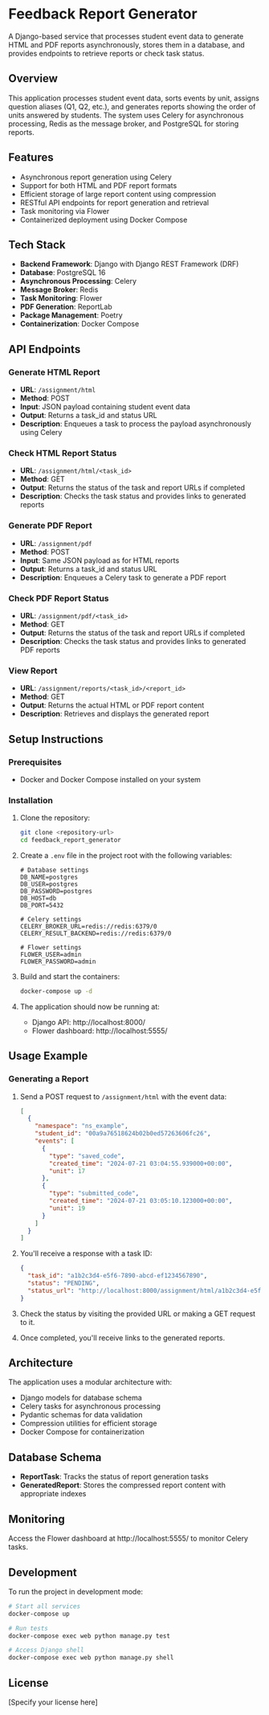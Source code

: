 # Feedback Report Generator

A Django-based service that processes student event data to generate HTML and PDF reports asynchronously, stores them in a database, and provides endpoints to retrieve reports or check task status.

## Overview

This application processes student event data, sorts events by unit, assigns question aliases (Q1, Q2, etc.), and generates reports showing the order of units answered by students. The system uses Celery for asynchronous processing, Redis as the message broker, and PostgreSQL for storing reports.

## Features

- Asynchronous report generation using Celery
- Support for both HTML and PDF report formats
- Efficient storage of large report content using compression
- RESTful API endpoints for report generation and retrieval
- Task monitoring via Flower
- Containerized deployment using Docker Compose

## Tech Stack

- **Backend Framework**: Django with Django REST Framework (DRF)
- **Database**: PostgreSQL 16
- **Asynchronous Processing**: Celery
- **Message Broker**: Redis
- **Task Monitoring**: Flower
- **PDF Generation**: ReportLab
- **Package Management**: Poetry
- **Containerization**: Docker Compose

## API Endpoints

### Generate HTML Report
- **URL**: `/assignment/html`
- **Method**: POST
- **Input**: JSON payload containing student event data
- **Output**: Returns a task_id and status URL
- **Description**: Enqueues a task to process the payload asynchronously using Celery

### Check HTML Report Status
- **URL**: `/assignment/html/<task_id>`
- **Method**: GET
- **Output**: Returns the status of the task and report URLs if completed
- **Description**: Checks the task status and provides links to generated reports

### Generate PDF Report
- **URL**: `/assignment/pdf`
- **Method**: POST
- **Input**: Same JSON payload as for HTML reports
- **Output**: Returns a task_id and status URL
- **Description**: Enqueues a Celery task to generate a PDF report

### Check PDF Report Status
- **URL**: `/assignment/pdf/<task_id>`
- **Method**: GET
- **Output**: Returns the status of the task and report URLs if completed
- **Description**: Checks the task status and provides links to generated PDF reports

### View Report
- **URL**: `/assignment/reports/<task_id>/<report_id>`
- **Method**: GET
- **Output**: Returns the actual HTML or PDF report content
- **Description**: Retrieves and displays the generated report

## Setup Instructions

### Prerequisites
- Docker and Docker Compose installed on your system

### Installation

1. Clone the repository:
   ```bash
   git clone <repository-url>
   cd feedback_report_generator
   ```

2. Create a `.env` file in the project root with the following variables:
   ```
   # Database settings
   DB_NAME=postgres
   DB_USER=postgres
   DB_PASSWORD=postgres
   DB_HOST=db
   DB_PORT=5432

   # Celery settings
   CELERY_BROKER_URL=redis://redis:6379/0
   CELERY_RESULT_BACKEND=redis://redis:6379/0

   # Flower settings
   FLOWER_USER=admin
   FLOWER_PASSWORD=admin
   ```

3. Build and start the containers:
   ```bash
   docker-compose up -d
   ```

4. The application should now be running at:
   - Django API: http://localhost:8000/
   - Flower dashboard: http://localhost:5555/

## Usage Example

### Generating a Report

1. Send a POST request to `/assignment/html` with the event data:
   ```json
   [
     {
       "namespace": "ns_example",
       "student_id": "00a9a76518624b02b0ed57263606fc26",
       "events": [
         {
           "type": "saved_code",
           "created_time": "2024-07-21 03:04:55.939000+00:00",
           "unit": 17
         },
         {
           "type": "submitted_code",
           "created_time": "2024-07-21 03:05:10.123000+00:00",
           "unit": 19
         }
       ]
     }
   ]
   ```

2. You'll receive a response with a task ID:
   ```json
   {
     "task_id": "a1b2c3d4-e5f6-7890-abcd-ef1234567890",
     "status": "PENDING",
     "status_url": "http://localhost:8000/assignment/html/a1b2c3d4-e5f6-7890-abcd-ef1234567890"
   }
   ```

3. Check the status by visiting the provided URL or making a GET request to it.

4. Once completed, you'll receive links to the generated reports.

## Architecture

The application uses a modular architecture with:
- Django models for database schema
- Celery tasks for asynchronous processing
- Pydantic schemas for data validation
- Compression utilities for efficient storage
- Docker Compose for containerization

## Database Schema

- **ReportTask**: Tracks the status of report generation tasks
- **GeneratedReport**: Stores the compressed report content with appropriate indexes

## Monitoring

Access the Flower dashboard at http://localhost:5555/ to monitor Celery tasks.

## Development

To run the project in development mode:

```bash
# Start all services
docker-compose up

# Run tests
docker-compose exec web python manage.py test

# Access Django shell
docker-compose exec web python manage.py shell
```

## License

[Specify your license here]